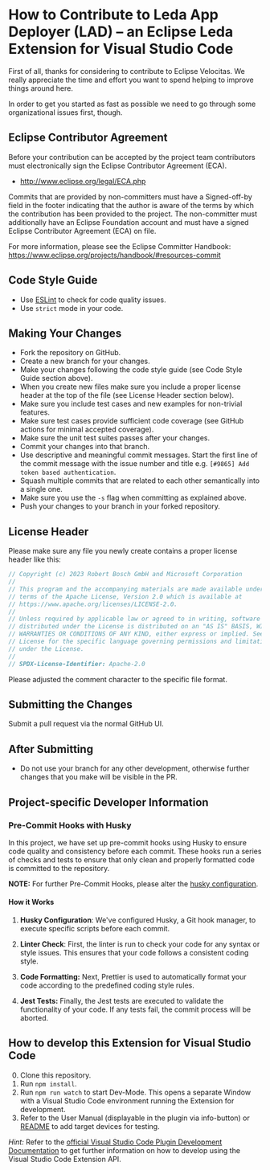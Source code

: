 # How to Contribute to Leda App Deployer (LAD) – an Eclipse Leda Extension for Visual Studio Code

First of all, thanks for considering to contribute to Eclipse Velocitas. We really
appreciate the time and effort you want to spend helping to improve things around here.

In order to get you started as fast as possible we need to go through some organizational issues first, though.

## Eclipse Contributor Agreement

Before your contribution can be accepted by the project team contributors must
electronically sign the Eclipse Contributor Agreement (ECA).

- http://www.eclipse.org/legal/ECA.php

Commits that are provided by non-committers must have a Signed-off-by field in
the footer indicating that the author is aware of the terms by which the
contribution has been provided to the project. The non-committer must
additionally have an Eclipse Foundation account and must have a signed Eclipse
Contributor Agreement (ECA) on file.

For more information, please see the Eclipse Committer Handbook:
https://www.eclipse.org/projects/handbook/#resources-commit

## Code Style Guide

- Use [ESLint](https://eslint.org//) to check for code quality issues.
- Use `strict` mode in your code.

## Making Your Changes

- Fork the repository on GitHub.
- Create a new branch for your changes.
- Make your changes following the code style guide (see Code Style Guide section above).
- When you create new files make sure you include a proper license header at the top of the file (see License Header section below).
- Make sure you include test cases and new examples for non-trivial features.
- Make sure test cases provide sufficient code coverage (see GitHub actions for minimal accepted coverage).
- Make sure the unit test suites passes after your changes.
- Commit your changes into that branch.
- Use descriptive and meaningful commit messages. Start the first line of the commit message with the issue number and title e.g. `[#9865] Add token based authentication`.
- Squash multiple commits that are related to each other semantically into a single one.
- Make sure you use the `-s` flag when committing as explained above.
- Push your changes to your branch in your forked repository.

## License Header

Please make sure any file you newly create contains a proper license header like this:

```javascript
// Copyright (c) 2023 Robert Bosch GmbH and Microsoft Corporation
//
// This program and the accompanying materials are made available under the
// terms of the Apache License, Version 2.0 which is available at
// https://www.apache.org/licenses/LICENSE-2.0.
//
// Unless required by applicable law or agreed to in writing, software
// distributed under the License is distributed on an "AS IS" BASIS, WITHOUT
// WARRANTIES OR CONDITIONS OF ANY KIND, either express or implied. See the
// License for the specific language governing permissions and limitations
// under the License.
//
// SPDX-License-Identifier: Apache-2.0
```

Please adjusted the comment character to the specific file format.

## Submitting the Changes

Submit a pull request via the normal GitHub UI.

## After Submitting

- Do not use your branch for any other development, otherwise further changes that you make will be visible in the PR.

## Project-specific Developer Information

### Pre-Commit Hooks with Husky

In this project, we have set up pre-commit hooks using Husky to ensure code quality and consistency before each commit. These hooks run a series of checks and tests to ensure that only clean and properly formatted code is committed to the repository.

**NOTE:** For further Pre-Commit Hooks, please alter the [husky configuration](.husky/pre-commit).

#### How it Works

1. **Husky Configuration**: We've configured Husky, a Git hook manager, to execute specific scripts before each commit.

2. **Linter Check**: First, the linter is run to check your code for any syntax or style issues. This ensures that your code follows a consistent coding style.

3. **Code Formatting:** Next, Prettier is used to automatically format your code according to the predefined coding style rules.

4. **Jest Tests:** Finally, the Jest tests are executed to validate the functionality of your code. If any tests fail, the commit process will be aborted.

## How to develop this Extension for Visual Studio Code

0. Clone this repository.
1. Run ```npm install```.
2. Run ```npm run watch``` to start Dev-Mode. This opens a separate Window with a Visual Studio Code environment running the Extension for development.
3. Refer to the User Manual (displayable in the plugin via info-button) or [README](README.md) to add target devices for testing.

*Hint:* Refer to the [official Visual Studio Code Plugin Development Documentation](https://code.visualstudio.com/api/get-started/your-first-extension) to get further information on how to develop using the Visual Studio Code Extension API.

